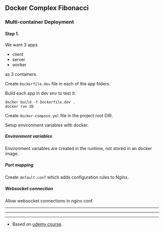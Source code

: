## Docker Complex Fibonacci

### Multi-container Deployment

#### Step 1.

We want 3 apps

* client
* server
* worker

as 3 containers.

Create ```Dockerfile.dev``` file in each of the app filders.

Build each app in dev env to test it:

    docker build -f Dockerfile.dev .
    docker run ID

Create ```docker-compose.yml``` file in the project root DIR.

Setup environment variables with docker.

##### Environment variables

Environment variables are created in the runtime, not stored in an docker image.

##### Port mapping

Create ```default.conf``` which adds configuration rules to Nginx.

##### Websocket connection

Allow websocket connections in nginx conf.

***

***

***

* Based on [udemy course](https://www.udemy.com/docker-and-kubernetes-the-complete-guide/).
